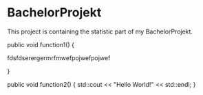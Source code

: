 # BachelorProjekt

This project is containing the statistic part of my BachelorProjekt.

public void function1() {

fdsfdserergermrfmwefpojwefpojwef

}

public void function2() {
	std::cout << "Hello World!" << std::endl;
}